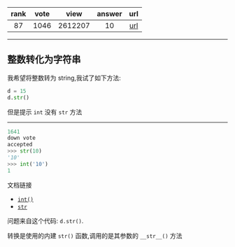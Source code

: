 
| rank | vote | view | answer | url |
|:-:|:-:|:-:|:-:|:-:|
|87|1046|2612207|10| [url](http://stackoverflow.com/questions/961632/converting-integer-to-string-in-python) |
***

## 整数转化为字符串

我希望将整数转为 string,我试了如下方法:

```python
d = 15
d.str()
```

但是提示 `int` 没有 `str` 方法

***

```python
1641
down vote
accepted
>>> str(10)
'10'
>>> int('10')
1
```

文档链接

* [`int()`](https://docs.python.org/2/library/functions.html#int)
* [`str`](https://docs.python.org/2/library/functions.html#str)

问题来自这个代码: `d.str()`.

转换是使用的内建 `str()` 函数,调用的是其参数的 `__str__()` 方法